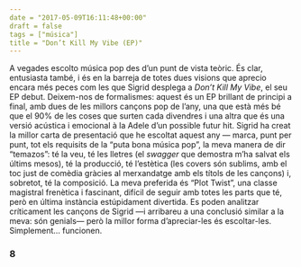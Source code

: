 ```yaml
---
date = "2017-05-09T16:11:48+00:00"
draft = false
tags = ["música"]
title = "Don’t Kill My Vibe (EP)"
---
```

<!-- more -->

A vegades escolto música pop des d’un punt de vista teòric. És clar, entusiasta també, i és en la barreja de totes dues visions que aprecio encara més peces com les que Sigrid desplega a *Don’t Kill My Vibe*, el seu EP debut. Deixem-nos de formalismes: aquest és un EP brillant de principi a final, amb dues de les millors cançons pop de l’any, una que està més bé que el 90% de les coses que surten cada divendres i una altra que és una versió acústica i emocional à la Adele d’un possible futur hit. Sigrid ha creat la millor carta de presentació que he escoltat aquest any — marca, punt per punt, tot els requisits de la “puta bona música pop”, la meva manera de dir “temazos”: té la veu, té les lletres (el *swagger* que demostra m’ha salvat els últims mesos), té la producció, té l’estètica (les covers són sublims, amb el toc just de comèdia gràcies al merxandatge amb els títols de les cançons) i, sobretot, té la composició. La meva preferida és “Plot Twist”, una classe magistral frenètica i fascinant, difícil de seguir amb totes les parts que té, però en última instància estúpidament divertida. Es poden analitzar críticament les cançons de Sigrid —i arribareu a una conclusió similar a la meva: són genials— però la millor forma d’apreciar-les és escoltar-les. Simplement… funcionen. 

### 8
